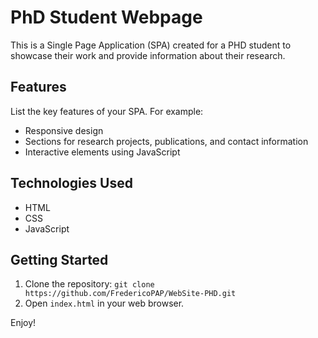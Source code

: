 # PhD Student Webpage

This is a Single Page Application (SPA) created for a PHD student to showcase their work and provide information about their research.

## Features

List the key features of your SPA. For example:
- Responsive design
- Sections for research projects, publications, and contact information
- Interactive elements using JavaScript

## Technologies Used

- HTML
- CSS
- JavaScript

## Getting Started

1. Clone the repository: `git clone https://github.com/FredericoPAP/WebSite-PHD.git`
2. Open `index.html` in your web browser.

Enjoy!
